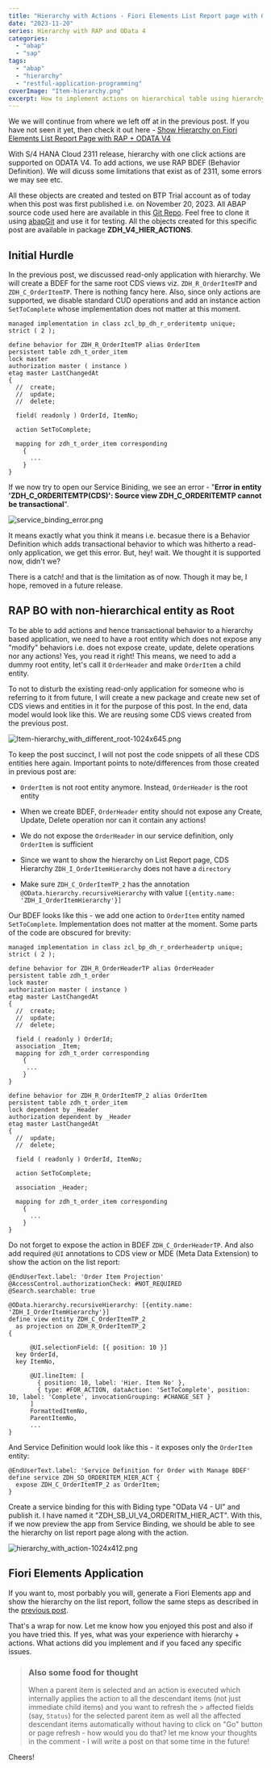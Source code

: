 ```yaml
---
title: "Hierarchy with Actions - Fiori Elements List Report page with ODATA V4 and RAP"
date: "2023-11-20"
series: Hierarchy with RAP and OData 4
categories:
  - "abap"
  - "sap"
tags:
  - "abap"
  - "hierarchy"
  - "restful-application-programming"
coverImage: "Item-hierarchy.png"
excerpt: How to implement actions on hierarchical table using hierarchy capabilities offered by OData v4 and RAP? Read further to know...
---
```


We we will continue from where we left off at in the previous post. If you have not seen it yet, then check it out here - [Show Hierarchy on Fiori Elements List Report Page with RAP + ODATA V4](https://dhananjayhegde.in/2023/11/show-hierarchy-on-fiori-elements-list-report-page-with-rap-odata-v4/)

With S/4 HANA Cloud 2311 release, hierarchy with one click actions are supported on ODATA V4. To add actions, we use RAP BDEF (Behavior Definition). We will dicuss some limitations that exist as of 2311, some errors we may see etc.

All these objects are created and tested on BTP Trial account as of today when this post was first published i.e. on November 20, 2023. All ABAP source code used here are available in this [Git Repo](https://github.com/dhananjayhegde/abap-rap-samples-new). Feel free to clone it using [abapGit](https://abapgit.org/) and use it for testing. All the objects created for this specific post are available in package **ZDH_V4_HIER_ACTIONS**.

## Initial Hurdle

In the previous post, we discussed read-only application with hierarchy. We will create a BDEF for the same root CDS views viz. `ZDH_R_OrderItemTP` and `ZDH_C_OrderItemTP`. There is nothing fancy here. Also, since only actions are supported, we disable standard CUD operations and add an instance action `SetToComplete` whose implementation does not matter at this moment.

```abap
managed implementation in class zcl_bp_dh_r_orderitemtp unique;
strict ( 2 );

define behavior for ZDH_R_OrderItemTP alias OrderItem
persistent table zdh_t_order_item
lock master
authorization master ( instance )
etag master LastChangedAt
{
  //  create;
  //  update;
  //  delete;

  field( readonly ) OrderId, ItemNo;

  action SetToComplete;

  mapping for zdh_t_order_item corresponding
    {
      ...
    }
}
```

If we now try to open our Service Biniding, we see an error - "**Error in entity 'ZDH_C_ORDERITEMTP(CDS)': Source view ZDH_C_ORDERITEMTP cannot be transactional**".

![service_binding_error.png](/static/img/2023/11/service_binding_error.png)

It means exactly what you think it means i.e. becasue there is a Behavior Definition which adds transactional behavior to which was hitherto a read-only application, we get this error. But, hey! wait. We thought it is supported now, didn't we?

There is a catch! and that is the limitation as of now. Though it may be, I hope, removed in a future release.

## RAP BO with non-hierarchical entity as Root

To be able to add actions and hence transactional behavior to a hierarchy based application, we need to have a root entity which does not expose any "modify" behaviors i.e. does not expose create, update, delete operations nor any actions! Yes, you read it right! This means, we need to add a dummy root entity, let's call it `OrderHeader` and make `OrderItem` a child entity.

To not to disturb the existing read-only application for someone who is referring to it from future, I will create a new package and create new set of CDS views and entities in it for the purpose of this post. In the end, data model would look like this. We are reusing some CDS views created from the previous post.

![Item-hierarchy_with_different_root-1024x645.png](/static/img/2023/11/Item-hierarchy_with_different_root-1024x645.png)

To keep the post succinct, I will not post the code snippets of all these CDS entities here again. Important points to note/differences from those created in previous post are:

- `OrderItem` is not root entity anymore. Instead, `OrderHeader` is the root entity

- When we create BDEF, `OrderHeader` entity should not expose any Create, Update, Delete operation nor can it contain any actions!

- We do not expose the `OrderHeader` in our service definition, only `OrderItem` is sufficient

- Since we want to show the hierarchy on List Report page, CDS Hierarchy `ZDH_I_OrderItemHierarchy` does not have a `directory`

- Make sure `ZDH_C_OrderItemTP_2` has the annotation `@OData.hierarchy.recursiveHierarchy` with value `[{entity.name: 'ZDH_I_OrderItemHierarchy'}]`

Our BDEF looks like this - we add one action to `OrderItem` entity named `SetToComplete`. Implementation does not matter at the moment. Some parts of the code are obscured for brevity:

```abap
managed implementation in class zcl_bp_dh_r_orderheadertp unique;
strict ( 2 );

define behavior for ZDH_R_OrderHeaderTP alias OrderHeader
persistent table zdh_t_order
lock master
authorization master ( instance )
etag master LastChangedAt
{
  //  create;
  //  update;
  //  delete;

  field ( readonly ) OrderId;
  association _Item;
  mapping for zdh_t_order corresponding
    {
     ...
    }
}

define behavior for ZDH_R_OrderItemTP_2 alias OrderItem
persistent table zdh_t_order_item
lock dependent by _Header
authorization dependent by _Header
etag master LastChangedAt
{
  //  update;
  //  delete;

  field ( readonly ) OrderId, ItemNo;

  action SetToComplete;

  association _Header;

  mapping for zdh_t_order_item corresponding
    {
      ...
    }
}
```

Do not forget to expose the action in BDEF `ZDH_C_OrderHeaderTP`. And also add required `@UI` annotations to CDS view or MDE (Meta Data Extension) to show the action on the list report:

```abap
@EndUserText.label: 'Order Item Projection'
@AccessControl.authorizationCheck: #NOT_REQUIRED
@Search.searchable: true

@OData.hierarchy.recursiveHierarchy: [{entity.name: 'ZDH_I_OrderItemHierarchy'}]
define view entity ZDH_C_OrderItemTP_2
  as projection on ZDH_R_OrderItemTP_2
{

      @UI.selectionField: [{ position: 10 }]
  key OrderId,
  key ItemNo,

      @UI.lineItem: [
        { position: 10, label: 'Hier. Item No' },
        { type: #FOR_ACTION, dataAction: 'SetToComplete', position: 10, label: 'Complete', invocationGrouping: #CHANGE_SET }
      ]
      FormattedItemNo,
      ParentItemNo,
      ...
}
```

And Service Definition would look like this - it exposes only the `OrderItem` entity:

```abap
@EndUserText.label: 'Service Definition for Order with Manage BDEF'
define service ZDH_SD_ORDERITEM_HIER_ACT {
  expose ZDH_C_OrderItemTP_2 as OrderItem;
}
```

Create a service binding for this with Biding type "OData V4 - UI" and publish it. I have named it "ZDH_SB_UI_V4_ORDERITM_HIER_ACT". With this, if we now preview the app from Service Binding, we should be able to see the hierarchy on list report page along with the action.

![hierarchy_with_action-1024x412.png](/static/img/2023/11/hierarchy_with_action-1024x412.png)

## Fiori Elements Application

If you want to, most porbably you will, generate a Fiori Elements app and show the hierarchy on the list report, follow the same steps as described in the [previous post](https://dhananjayhegde.in/2023/11/show-hierarchy-on-fiori-elements-list-report-page-with-rap-odata-v4/).

That's a wrap for now. Let me know how you enjoyed this post and also if you have tried this. If yes, what was your experience with hierarchy + actions. What actions did you implement and if you faced any specific issues.

> ### Also some food for thought
>
> When a parent item is selected and an action is executed which internally applies the action to all the descendant items (not just immediate child items) and you want to refresh the > affected fields (say, `Status`) for the selected parent item as well all the affected descendant items automatically without having to click on "Go" button or page refresh - how would you do that? let me know your thoughts in the comment - I will write a post on that some time in the future!

Cheers!
